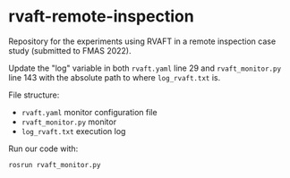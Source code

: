 # rvaft-remote-inspection
Repository for the experiments using RVAFT in a remote inspection case study (submitted to FMAS 2022).

Update the "log" variable in both `rvaft.yaml` line 29 and `rvaft_monitor.py` line 143 with the absolute path to where `log_rvaft.txt` is.

File structure:
- `rvaft.yaml` monitor configuration file
- `rvaft_monitor.py` monitor
- `log_rvaft.txt` execution log


Run our code with:
```bash
rosrun rvaft_monitor.py
```
